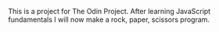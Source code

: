 This is a project for The Odin Project. After learning JavaScript fundamentals I will now make a rock, paper, scissors program.